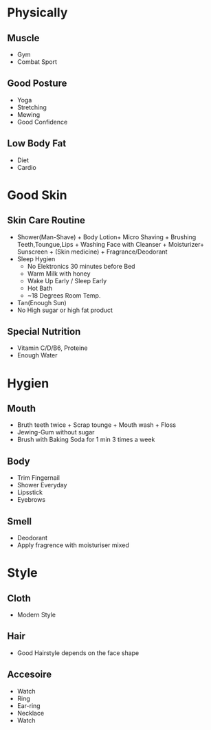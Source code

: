 # Physically

## Muscle
- Gym
- Combat Sport

## Good Posture
- Yoga
- Stretching
- Mewing
- Good Confidence

## Low Body Fat
- Diet
- Cardio

# Good Skin

## Skin Care Routine
- Shower(Man-Shave) + Body Lotion+ Micro Shaving + Brushing Teeth,Toungue,Lips + Washing Face with Cleanser + Moisturizer+ Sunscreen + (Skin medicine) + Fragrance/Deodorant
- Sleep Hygien
	- No Elektronics 30 minutes before Bed
	- Warm Milk with honey
	- Wake Up Early / Sleep Early
	- Hot Bath
	- ~18 Degrees Room Temp.
- Tan(Enough Sun)
- No High sugar or high fat product

## Special Nutrition
- Vitamin C/D/B6, Proteine
- Enough Water

# Hygien

## Mouth
- Bruth teeth twice + Scrap tounge + Mouth wash + Floss
- Jewing-Gum without sugar
- Brush with Baking Soda for 1 min 3 times a week

## Body
- Trim Fingernail
- Shower Everyday
- Lipsstick
- Eyebrows

## Smell
- Deodorant
- Apply fragrence with moisturiser mixed

# Style

## Cloth
- Modern Style

## Hair
- Good Hairstyle depends on the face shape

## Accesoire
- Watch 
- Ring
- Ear-ring
- Necklace
- Watch